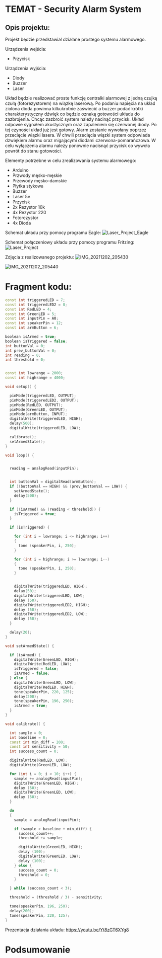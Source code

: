 # TEMAT - Security Alarm System

## Opis projektu:
Projekt będzie przedstawiał działane prostego systemu alarmowego. 

Urządzenia wejścia:
- Przycisk

Urządzenia wyjścia:
- Diody 
- Buzzer
- Laser

Układ będzie realizować proste funkcję centralki alarmowej z jedną czujką czułą (fotorezystorem) na wiązkę laserową. Po podaniu napięcia na układ ziolona dioda powinna kilkukrotnie zaświecić a buzzer podać krótki charakterystyczny dźwięk co będzie oznaką gotowości układu do zazbrojenia. Chcąc zazbroić system należy nacinąć przycisk. Układ odpowie sygnałem akustycznym oraz zapaleniem się czerwonej diody. Po tej czyności układ już jest gotowy. Alarm zostanie wywołany poprzez przecięcie wiązki lasera. W chwili przecięcia wiązki system odpowiada dzwiękiem alarmu oraz migającymi diodami czerwona-pomarańczowa. W celu wyłączenia alarmu należy ponownie nacisnąć przycisk co wywoła powrót do stanu gotowości. 

Elementy potrzebne w celu zrealizowania systemu alarmowego:
- Arduino
- Przwody męsko-męskie
- Przewody męsko-damskie
- Płytka stykowa
- Buzzer
- Laser 5v
- Przycisk
- 2x Rezystor 10k
- 4x Rezystor 220
- Fotorezystor
- 4x Dioda

Schemat układu przy pomocy programu Eagle:
![Laser_Project_Eagle](https://user-images.githubusercontent.com/92359546/148217414-2e566ab5-be0b-45f6-aae4-76bcdbb80a10.PNG)

Schemat połączeniowy układu przy pomocy programu Fritzing:
![Laser_Project](https://user-images.githubusercontent.com/92359546/144492375-999c27a2-7f95-49d2-abbf-4a353e71c6eb.png)

Zdjęcia z realizowanego projektu:
![IMG_20211202_205430](https://user-images.githubusercontent.com/92359546/144495005-29b9f9c1-7e35-4b26-97a8-81a57a0df433.jpg)

![IMG_20211202_205440](https://user-images.githubusercontent.com/92359546/144495042-3aeb320b-23fd-4f68-bd41-92ec28f34e4a.jpg)



# Fragment kodu:

```cpp
const int triggeredLED = 7;  
const int triggeredLED2 = 8;
const int RedLED = 4;
const int GreenLED = 5;
const int inputPin = A0;
const int speakerPin = 12;
const int armButton = 6;

boolean isArmed = true;  
boolean isTriggered = false;
int buttonVal = 0;
int prev_buttonVal = 0;
int reading = 0;
int threshold = 0;


const int lowrange = 2000;
const int highrange = 4000;

void setup() {

  pinMode(triggeredLED, OUTPUT);
  pinMode(triggeredLED2, OUTPUT);
  pinMode(RedLED, OUTPUT);
  pinMode(GreenLED, OUTPUT);
  pinMode(armButton, INPUT);
  digitalWrite(triggeredLED, HIGH);
  delay(500);
  digitalWrite(triggeredLED, LOW);

  calibrate();
  setArmedState();
}

void loop() {


  reading = analogRead(inputPin);


  int buttonVal = digitalRead(armButton);
  if ((buttonVal == HIGH) && (prev_buttonVal == LOW)) {
    setArmedState();
    delay(500);
  }

  if ((isArmed) && (reading < threshold)) {
    isTriggered = true;
  }

  if (isTriggered) {

    for (int i = lowrange; i <= highrange; i++)
    {
      tone (speakerPin, i, 250);
    }

    for (int i = highrange; i >= lowrange; i--)
    {
      tone (speakerPin, i, 250);
    }


    digitalWrite(triggeredLED, HIGH);
    delay(50);
    digitalWrite(triggeredLED, LOW);
    delay (50);
    digitalWrite(triggeredLED2, HIGH);
    delay (50);
    digitalWrite(triggeredLED2, LOW);
    delay (50);
  }

  delay(20);
}

void setArmedState() {

  if (isArmed) {
    digitalWrite(GreenLED, HIGH);
    digitalWrite(RedLED, LOW);
    isTriggered = false;
    isArmed = false;
  } else {
    digitalWrite(GreenLED, LOW);
    digitalWrite(RedLED, HIGH);
    tone(speakerPin, 220, 125);
    delay(200);
    tone(speakerPin, 196, 250);
    isArmed = true;
  }
}

void calibrate() {

  int sample = 0;
  int baseline = 0;
  const int min_diff = 200;
  const int sensitivity = 50;
  int success_count = 0;

  digitalWrite(RedLED, LOW);
  digitalWrite(GreenLED, LOW);

  for (int i = 0; i < 10; i++) {
    sample += analogRead(inputPin);
    digitalWrite(GreenLED, HIGH);
    delay (50);
    digitalWrite(GreenLED, LOW);
    delay (50);
  }

  do
  {
    sample = analogRead(inputPin);

    if (sample > baseline + min_diff) {
      success_count++;
      threshold += sample;

      digitalWrite(GreenLED, HIGH);
      delay (100);
      digitalWrite(GreenLED, LOW);
      delay (100);
    } else {
      success_count = 0;
      threshold = 0;
    }

  } while (success_count < 3);

  threshold = (threshold / 3) - sensitivity;

  tone(speakerPin, 196, 250);
  delay(200);
  tone(speakerPin, 220, 125);
}
```

Prezentacja działania układu:
https://youtu.be/Yt8zGT6XYg8

# Podsumowanie

